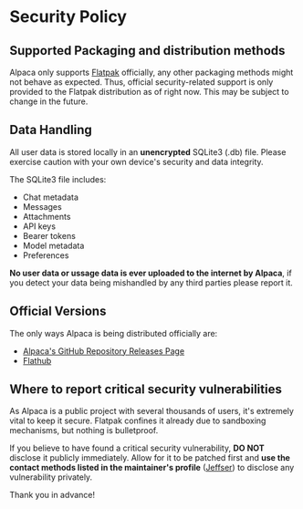 # Security Policy

## Supported Packaging and distribution methods

Alpaca only supports [Flatpak](https://flatpak.org/) officially, any other packaging methods might not behave as expected.
Thus, official security-related support is only provided to the Flatpak distribution as of right now.
This may be subject to change in the future.

## Data Handling

All user data is stored locally in an **unencrypted** SQLite3 (.db) file. Please exercise caution with your own device's security and data integrity.

The SQLite3 file includes:
- Chat metadata
- Messages
- Attachments
- API keys
- Bearer tokens
- Model metadata
- Preferences

**No user data or ussage data is ever uploaded to the internet by Alpaca**, if you detect your data being mishandled by any third parties please report it.

## Official Versions

The only ways Alpaca is being distributed officially are:

- [Alpaca's GitHub Repository Releases Page](https://github.com/Jeffser/Alpaca/releases)
- [Flathub](https://flathub.org/apps/com.jeffser.Alpaca)

## Where to report critical security vulnerabilities

As Alpaca is a public project with several thousands of users, it's extremely vital to keep it secure.
Flatpak confines it already due to sandboxing mechanisms, but nothing is bulletproof.

If you believe to have found a critical security vulnerability, **DO NOT** disclose it publicly immediately.
Allow for it to be patched first and **use the contact methods listed in the maintainer's profile** ([Jeffser](https://github.com/Jeffser))
to disclose any vulnerability privately.

Thank you in advance!
